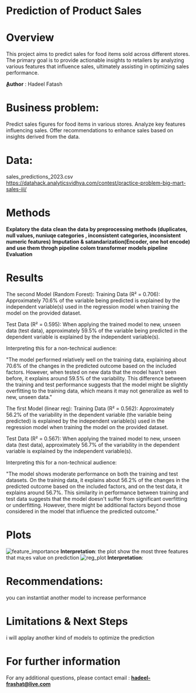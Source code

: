 # Prediction of Product Sales
# Overview
This project aims to predict sales for food items sold across different stores. The primary goal is to provide actionable insights to retailers by analyzing various features that influence sales, ultimately assisting in optimizing sales performance.

**ِِAuthor** : Hadeel Fatash

# Business problem:

Predict sales figures for food items in various stores.
Analyze key features influencing sales.
Offer recommendations to enhance sales based on insights derived from the data.

# Data:
sales_predictions_2023.csv
https://datahack.analyticsvidhya.com/contest/practice-problem-big-mart-sales-iii/

# Methods
**Explatory the data** 
**clean the data by preprocessing methods (duplicates, null values, nuniuqe categories , inconsistent categories, inconsistent numeric features)**
**Imputation & satandarization(Encoder, one hot encode) and use them throgh pipeline**
**colom transformer**
**models pipeline**
**Evaluation**
# Results
The second Model (Random Forest): Training Data (R² = 0.706): Approximately 70.6% of the variable being predicted is explained by the independent variable(s) used in the regression model when training the model on the provided dataset.

Test Data (R² = 0.595): When applying the trained model to new, unseen data (test data), approximately 59.5% of the variable being predicted in the dependent variable is explained by the independent variable(s).

Interpreting this for a non-technical audience:

"The model performed relatively well on the training data, explaining about 70.6% of the changes in the predicted outcome based on the included factors. However, when tested on new data that the model hasn’t seen before, it explains around 59.5% of the variability. This difference between the training and test performance suggests that the model might be slightly overfitting to the training data, which means it may not generalize as well to new, unseen data."

The first Model (linear reg): Training Data (R² = 0.562): Approximately 56.2% of the variability in the dependent variable (the variable being predicted) is explained by the independent variable(s) used in the regression model when training the model on the provided dataset.

Test Data (R² = 0.567): When applying the trained model to new, unseen data (test data), approximately 56.7% of the variability in the dependent variable is explained by the independent variable(s).

Interpreting this for a non-technical audience:

"The model shows moderate performance on both the training and test datasets. On the training data, it explains about 56.2% of the changes in the predicted outcome based on the included factors, and on the test data, it explains around 56.7%. This similarity in performance between training and test data suggests that the model doesn't suffer from significant overfitting or underfitting. However, there might be additional factors beyond those considered in the model that influence the predicted outcome."
# Plots

![feature_importance](https://github.com/hadeelfarash/Prediction_of_Product_Sales/assets/74472831/972dbe36-09f8-44d5-8de5-288af8a03efc)
**Interpretation**:
the plot show the most three features that ma;es value on prediction 
![reg_plot](https://github.com/hadeelfarash/Prediction_of_Product_Sales/assets/74472831/0e20eff3-ca4e-426d-ba29-735229c87b56)
**Interpretation**:



# Recommendations:
you can instantiat another model to increase performance 
# Limitations & Next Steps
i will applay another kind of models to optimize the prediction 
# For further information
For any additional questions, please contact email : **hadeel-frashat@live.com**

